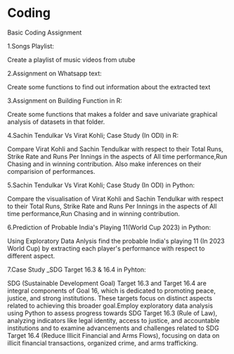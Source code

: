 # Coding
Basic Coding Assignment

1.Songs Playlist:

Create a playlist of music videos from utube

2.Assignment on Whatsapp text:

Create some functions to find out information about the extracted text

3.Assignment on Building Function in R:

Create some functions that makes a folder and save univariate graphical analysis of datasets in that folder. 

4.Sachin Tendulkar Vs Virat Kohli; Case Study (In ODI) in R: 

Compare Virat Kohli and Sachin Tendulkar with respect to their Total Runs, Strike Rate and Runs Per Innings in the aspects of All time performance,Run Chasing and in winning contribution. Also make inferences on their comparision of performances.

5.Sachin Tendulkar Vs Virat Kohli; Case Study (In ODI) in Python: 

Compare the visualisation of Virat Kohli and Sachin Tendulkar with respect to their Total Runs, Strike Rate and Runs Per Innings in the aspects of All time performance,Run Chasing and in winning contribution. 

6.Prediction of  Probable India's Playing 11(World Cup 2023) in Python:

Using Exploratory Data Anlysis find the probable India's playing 11 (In 2023 World Cup) by extracting each player's performance with respect to different aspect.

7.Case Study _SDG Target 16.3 & 16.4 in Pyhton:

SDG (Sustainable Development Goal) Target 16.3 and Target 16.4 are integral components of Goal 16, which is dedicated to promoting peace, justice, and strong institutions. These targets focus on distinct aspects related to achieving this broader goal.Employ exploratory data analysis using Python to assess progress towards SDG Target 16.3 (Rule of Law), analyzing indicators like legal identity, access to justice, and accountable institutions and to examine advancements and challenges related to SDG Target 16.4 (Reduce Illicit Financial and Arms Flows), focusing on data on illicit financial transactions, organized crime, and arms trafficking.







